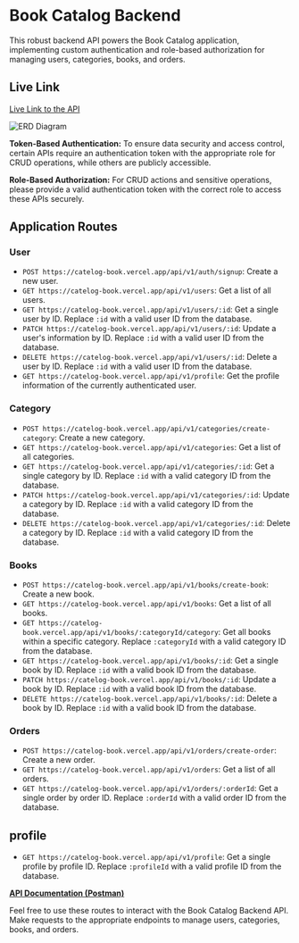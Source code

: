# Book Catalog Backend

This robust backend API powers the Book Catalog application, implementing custom authentication and role-based authorization for managing users, categories, books, and orders.

## Live Link

[Live Link to the API](https://catelog-book.vercel.app/api/v1/)


![ERD Diagram](https://i.ibb.co/dQshCfm/ERD-BOOK-CATELOG.png)


**Token-Based Authentication:** 
To ensure data security and access control, certain APIs require an authentication token with the appropriate role for CRUD operations, while others are publicly accessible.

**Role-Based Authorization:** 
For CRUD actions and sensitive operations, please provide a valid authentication token with the correct role to access these APIs securely.


## Application Routes

### User

- `POST https://catelog-book.vercel.app/api/v1/auth/signup`: Create a new user.
- `GET https://catelog-book.vercel.app/api/v1/users`: Get a list of all users.
- `GET https://catelog-book.vercel.app/api/v1/users/:id`: Get a single user by ID. Replace `:id` with a valid user ID from the database.
- `PATCH https://catelog-book.vercel.app/api/v1/users/:id`: Update a user's information by ID. Replace `:id` with a valid user ID from the database.
- `DELETE https://catelog-book.vercel.app/api/v1/users/:id`: Delete a user by ID. Replace `:id` with a valid user ID from the database.
- `GET https://catelog-book.vercel.app/api/v1/profile`: Get the profile information of the currently authenticated user.

### Category

- `POST https://catelog-book.vercel.app/api/v1/categories/create-category`: Create a new category.
- `GET https://catelog-book.vercel.app/api/v1/categories`: Get a list of all categories.
- `GET https://catelog-book.vercel.app/api/v1/categories/:id`: Get a single category by ID. Replace `:id` with a valid category ID from the database.
- `PATCH https://catelog-book.vercel.app/api/v1/categories/:id`: Update a category by ID. Replace `:id` with a valid category ID from the database.
- `DELETE https://catelog-book.vercel.app/api/v1/categories/:id`: Delete a category by ID. Replace `:id` with a valid category ID from the database.

### Books

- `POST https://catelog-book.vercel.app/api/v1/books/create-book`: Create a new book.
- `GET https://catelog-book.vercel.app/api/v1/books`: Get a list of all books.
- `GET https://catelog-book.vercel.app/api/v1/books/:categoryId/category`: Get all books within a specific category. Replace `:categoryId` with a valid category ID from the database.
- `GET https://catelog-book.vercel.app/api/v1/books/:id`: Get a single book by ID. Replace `:id` with a valid book ID from the database.
- `PATCH https://catelog-book.vercel.app/api/v1/books/:id`: Update a book by ID. Replace `:id` with a valid book ID from the database.
- `DELETE https://catelog-book.vercel.app/api/v1/books/:id`: Delete a book by ID. Replace `:id` with a valid book ID from the database.

### Orders

- `POST https://catelog-book.vercel.app/api/v1/orders/create-order`: Create a new order.
- `GET https://catelog-book.vercel.app/api/v1/orders`: Get a list of all orders.
- `GET https://catelog-book.vercel.app/api/v1/orders/:orderId`: Get a single order by order ID. Replace `:orderId` with a valid order ID from the database.

## profile

- `GET https://catelog-book.vercel.app/api/v1/profile`: Get a single profile by profile ID. Replace `:profileId` with a valid profile ID from the database.



[**API Documentation (Postman)**](https://documenter.getpostman.com/view/20661145/2s9Y5cufrs)


Feel free to use these routes to interact with the Book Catalog Backend API. Make requests to the appropriate endpoints to manage users, categories, books, and orders.

